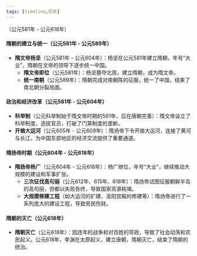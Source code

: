 ```yaml
---
tags: [timeline,历史]
---
```

<span 
	 class='ob-timelines' 
	  data-date='581-01-01-00' 
	  data-title='隋朝' 
	  data-class='orange' 
	  data-img = '' 
	  data-type='range' 
	  data-end='618-01-01-00'> 
	（公元581年 - 公元618年）
</span>
#### 隋朝的建立与统一（公元581年 - 公元589年）

- **隋文帝杨坚**（公元581年 - 公元604年）：杨坚在公元581年建立隋朝，年号“大业”，隋朝在文帝的领导下逐步统一中国。
    - **隋文帝即位**（公元581年）：杨坚篡夺北周，建立隋朝，成为隋文帝。
    - **统一南朝**（公元589年）：隋朝完成对南朝陈的征服，统一了中国，结束了南北朝分裂局面。

#### 政治和经济改革（公元581年 - 公元604年）

- **科举制**（公元科举制始于隋文帝时期的561年，后在唐朝完善）：隋文帝设立了科举制度，选拔官员，打破了门第制度的垄断。
- **开凿大运河**（公元605年 - 公元609年）：隋炀帝下令开凿大运河，连接了黄河与长江，为中国东部地区的经济交流提供了重要通道。

#### 隋炀帝时期（公元604年 - 公元618年）

- **隋炀帝杨广**（公元604年 - 公元618年）：杨广继位，年号“大业”，继续推动大规模的建设和军事扩张。
    - **三次征伐高句丽**（公元612年、615年、618年）：隋炀帝试图征服朝鲜半岛的高句丽，但都以失败告终，导致国家资源耗竭。
    - **大规模修建工程**（如大运河的扩建、洛阳宫殿的修建等）：隋炀帝进行了一系列庞大的建设工程，导致劳民伤财。

#### 隋朝的灭亡（公元618年）

- **隋朝灭亡**（公元618年）：因连年的战争和对百姓的苛政，导致了社会动荡和农民起义。公元618年，李渊在太原起义，建立唐朝，隋朝灭亡，结束了隋朝的统治。